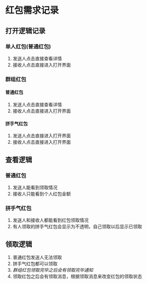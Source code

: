 # 红包需求记录

## 打开逻辑记录
### 单人红包(普通红包)
1. 发送人点击直接查看详情
2. 接收人点击直接进入打开界面

### 群组红包
#### 普通红包
1. 发送人点击直接查看详情
2. 接收人点击直接进入打开界面

#### 拼手气红包
1. 发送人点击直接进入打开界面
2. 接收人点击直接进入打开界面

## 查看逻辑
### 普通红包
1. 发送人能看到领取情况
2. 接收人只能看到个人红包金额

### 拼手气红包
1. 发送人和接收人都能看到红包领取情况
2. 有人领取的拼手气红包会显示为不透明，自己领取以后显示已领取

## 领取逻辑
1. 普通红包发送人无法领取
2. 拼手气红包都可以领取
3. *群组红包领取完毕之后会有领取完毕通知*
4. 领取红包之后会有领取消息，根据领取消息来改变红包的领取状态